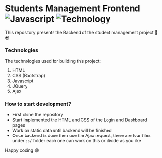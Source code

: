 # Students Management Frontend [![Javascript](https://img.shields.io/static/v1?label=Language&message=Javascript&color=orange&style=flat)](https://github.com/opsysd/students-management-frontend) [![Technology](https://img.shields.io/static/v1?label=Ajax&message=Restful&color=white&style=flat)](https://github.com/opsysd/students-management-frontend)


This repository presents the Backend of the student management project 🚀 😎

### Technologies

The technologies used for building this project:

1. HTML
2. CSS (Bootstrap)
3. Javascript
4. JQuery
5. Ajax

### How to start development?

- First clone the repository
- Start implemented the HTML and CSS of the Login and Dashboard pages
- Work on static data until backend will be finished
- Once backend is done then use the Ajax request, there are four files under `js/` folder each one can work on this or divide as you like

Happy coding 😄
